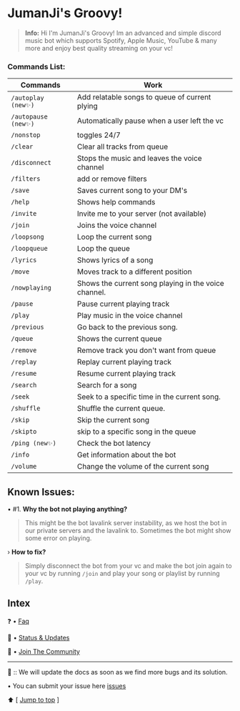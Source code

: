 # JumanJi's Groovy!
> **Info:** Hi I'm JumanJi's Groovy! Im an advanced and simple discord music bot which supports Spotify, Apple Music, YouTube & many more and enjoy best quality streaming on your vc!

### Commands List:
Commands | Work
------------ | ---
`/autoplay (new✨)` | Add relatable songs to queue of current plying
`/autopause (new✨)` | Automatically pause when a user left the vc 
`/nonstop` | toggles 24/7
`/clear`   | Clear all tracks from queue
`/disconnect` | Stops the music and leaves the voice channel
`/filters` | add or remove filters
`/save` | Saves current song to your DM's
`/help` | Shows help commands
`/invite` | Invite me to your server (not available)
`/join` | Joins the voice channel
`/loopsong` | Loop the current song
`/loopqueue` | Loop the queue
`/lyrics` | Shows lyrics of a song
`/move` | Moves track to a different position
`/nowplaying` | Shows the current song playing in the voice channel.
`/pause` | Pause current playing track
`/play` | Play music in the voice channel
`/previous` | Go back to the previous song.
`/queue` | Shows the current queue
`/remove` | Remove track you don't want from queue
`/replay` | Replay current playing track
`/resume` | Resume current playing track
`/search` | Search for a song
`/seek` | Seek to a specific time in the current song.
`/shuffle` | Shuffle the current queue.
`/skip` | Skip the current song
`/skipto` | skip to a specific song in the queue
`/ping (new✨)` | Check the bot latency
`/info` | Get information about the bot
`/volume` | Change the volume of the current song

## Known Issues:
• #1. **Why the bot not playing anything?**
> This might be the bot lavalink server instability, as we host the bot in our private servers and the lavalink to. Sometimes the bot might show some error on playing.

› **How to fix?**
> Simply disconnect the bot from your vc and make the bot join again to your vc by running `/join` and play your song or playlist by running `/play`. 

## Intex
❓ • [Faq](https://github.com/JumanJionGitHub/JumanJi-s-Groovy/wiki/FAQ)

📢 • [Status & Updates](https://www.statusbot.gg/status/879344819074396170)

🐸 • [Join The Community](https://discord.io/jumanjihub)
_________________________

🌿 :: We will update the docs as soon as we find more bugs and its solution.

• You can submit your issue here [issues](https://discord.io/jumanjihub)

⬆️ [ [Jump to top](https://github.com/JumanJionGitHub/JumanJi-s-Groovy/blob/main/README.md#jumanjis-groovy) ]
